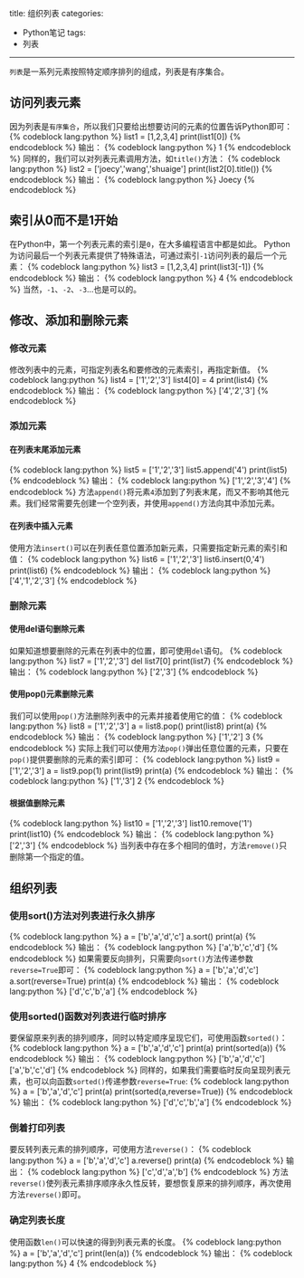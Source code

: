 
title: 组织列表
categories:
- Python笔记
tags:
- 列表
---
`列表`是一系列元素按照特定顺序排列的组成，列表是有序集合。

## 访问列表元素
因为列表是`有序集合`，所以我们只要给出想要访问的元素的位置告诉Python即可：
{% codeblock lang:python %}
list1 = [1,2,3,4]
print(list1[0])
{% endcodeblock %}
输出：
{% codeblock lang:python %}
1
{% endcodeblock %}
同样的，我们可以对列表元素调用方法，如`title()`方法：
{% codeblock lang:python %}
list2 = ['joecy','wang','shuaige']
print(list2[0].title())
{% endcodeblock %}
输出：
{% codeblock lang:python %}
Joecy
{% endcodeblock %}
## 索引从0而不是1开始
在Python中，第一个列表元素的索引是`0`，在大多编程语言中都是如此。
Python为访问最后一个列表元素提供了特殊语法，可通过索引`-1`访问列表的最后一个元素：
{% codeblock lang:python %}
list3 = [1,2,3,4]
print(list3[-1])
{% endcodeblock %}
输出：
{% codeblock lang:python %}
4
{% endcodeblock %}
当然，`-1`、`-2`、`-3`...也是可以的。

## 修改、添加和删除元素
### 修改元素
修改列表中的元素，可指定列表名和要修改的元素索引，再指定新值。
{% codeblock lang:python %}
list4 = ['1','2','3']
list4[0] = 4
print(list4)
{% endcodeblock %}
输出：
{% codeblock lang:python %}
['4','2','3']
{% endcodeblock %}
### 添加元素
#### 在列表末尾添加元素
{% codeblock lang:python %}
list5 = ['1','2','3']
list5.append('4')
print(list5)
{% endcodeblock %}
输出：
{% codeblock lang:python %}
['1','2','3','4']
{% endcodeblock %}
方法`append()`将元素`4`添加到了列表末尾，而又不影响其他元素。我们经常需要先创建一个空列表，并使用`append()`方法向其中添加元素。

#### 在列表中插入元素
使用方法`insert()`可以在列表任意位置添加新元素，只需要指定新元素的索引和值：
{% codeblock lang:python %}
list6 = ['1','2','3']
list6.insert(0,'4')
print(list6)
{% endcodeblock %}
输出：
{% codeblock lang:python %}
['4','1','2','3']
{% endcodeblock %}
### 删除元素
#### 使用del语句删除元素
如果知道想要删除的元素在列表中的位置，即可使用`del`语句。
{% codeblock lang:python %}
list7 = ['1','2','3']
del list7[0]
print(list7)
{% endcodeblock %}
输出：
{% codeblock lang:python %}
['2','3']
{% endcodeblock %}
#### 使用pop()元素删除元素
我们可以使用`pop()`方法删除列表中的元素并接着使用它的值：
{% codeblock lang:python %}
list8 = ['1','2','3']
a = list8.pop()
print(list8)
print(a)
{% endcodeblock %}
输出：
{% codeblock lang:python %}
['1','2']
3
{% endcodeblock %}
实际上我们可以使用方法`pop()`弹出任意位置的元素，只要在`pop()`提供要删除的元素的索引即可：
{% codeblock lang:python %}
list9 = ['1','2','3']
a = list9.pop(1)
print(list9)
print(a)
{% endcodeblock %}
输出：
{% codeblock lang:python %}
['1','3']
2
{% endcodeblock %}
#### 根据值删除元素
{% codeblock lang:python %}
list10 = ['1','2','3']
list10.remove('1')
print(list10)
{% endcodeblock %}
输出：
{% codeblock lang:python %}
['2','3']
{% endcodeblock %}
当列表中存在多个相同的值时，方法`remove()`只删除第一个指定的值。
## 组织列表
### 使用sort()方法对列表进行永久排序
{% codeblock lang:python %}
a = ['b','a','d','c']
a.sort()
print(a)
{% endcodeblock %}
输出：
{% codeblock lang:python %}
['a','b','c','d']
{% endcodeblock %}
如果需要反向排列，只需要向`sort()`方法传递参数`reverse=True`即可：
{% codeblock lang:python %}
a = ['b','a','d','c']
a.sort(reverse=True)
print(a)
{% endcodeblock %}
输出：
{% codeblock lang:python %}
['d','c','b','a']
{% endcodeblock %}
### 使用sorted()函数对列表进行临时排序
要保留原来列表的排列顺序，同时以特定顺序呈现它们，可使用函数`sorted()`：
{% codeblock lang:python %}
a = ['b','a','d','c']
print(a)
print(sorted(a))
{% endcodeblock %}
输出：
{% codeblock lang:python %}
['b','a','d','c']
['a','b','c','d']
{% endcodeblock %}
同样的，如果我们需要临时反向呈现列表元素，也可以向函数`sorted()`传递参数`reverse=True`:
{% codeblock lang:python %}
a = ['b','a','d','c']
print(a)
print(sorted(a,reverse=True))
{% endcodeblock %}
输出：
{% codeblock lang:python %}
['d','c','b','a']
{% endcodeblock %}
### 倒着打印列表
要反转列表元素的排列顺序，可使用方法`reverse()`：
{% codeblock lang:python %}
a = ['b','a','d','c']
a.reverse()
print(a)
{% endcodeblock %}
输出：
{% codeblock lang:python %}
['c','d','a','b']
{% endcodeblock %}
方法`reverse()`使列表元素排序顺序永久性反转，要想恢复原来的排列顺序，再次使用方法`reverse()`即可。
### 确定列表长度
使用函数`len()`可以快速的得到列表元素的长度。
{% codeblock lang:python %}
a = ['b','a','d','c']
print(len(a))
{% endcodeblock %}
输出：
{% codeblock lang:python %}
4
{% endcodeblock %}
